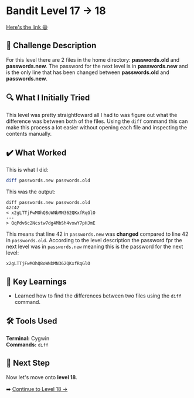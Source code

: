 # Bandit Level 17 → 18
[Here's the link 😄](https://overthewire.org/wargames/bandit/bandit18.html)
## 📝 **Challenge Description**  
For this level there are 2 files in the home directory: **passwords.old** and **passwords.new**. The password for the next level is in **passwords.new** and is the only line that has been changed between **passwords.old** and **passwords.new**. 



## 🔍 **What I Initially Tried**  
This level was pretty straightfoward all I had to was figure out what the difference was between both of the files. Using the `diff` command this can make this process a lot easier without opening each file and inspecting the contents manually. 

## ✔️ What Worked
This is what I did:
```bash
diff passwords.new passwords.old
```
This was the output:
```
diff passwords.new passwords.old
42c42
< x2gLTTjFwMOhQ8oWNbMN362QKxfRqGlO
---
> QqPdv6c2Ncstw7dg4MbSh4vxwY7pHJmE
```
This means that line 42 in `passwords.new` was **changed** compared to line 42 in `passwords.old`. According to the level description the password fpr the next level was in `passwords.new` meaning this is the password for the next level:
```
x2gLTTjFwMOhQ8oWNbMN362QKxfRqGlO
```


## 🧠 Key Learnings
- Learned how to find the differences between two files using the `diff` command.
  
## 🛠️ Tools Used
**Terminal:** Cygwin  
**Commands:** `diff`


## 🔐 Next Step
Now let's move onto **level 18**. 

➡️ [Continue to Level 18 →](https://github.com/aminuzz/Bandit-CTF-Journey/blob/main/level%202%20--%3E%2018.md)
